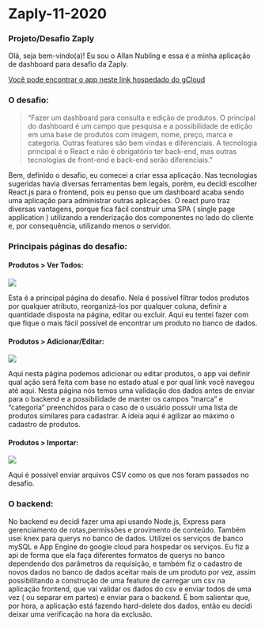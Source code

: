 # Zaply-11-2020
### Projeto/Desafio Zaply
Olá, seja bem-vindo(a)! Eu  sou o Allan Nubling e essa é a minha aplicação de dashboard para desafio da Zaply.

[Você pode encontrar o app neste link hospedado do gCloud](https://zaply-295212.rj.r.appspot.com/#/)

### O desafio:
> “Fazer um dashboard para consulta e edição de produtos.
O principal do dashboard é um campo que pesquisa e a possibilidade de edição em uma base de produtos com imagem, nome, preço, marca e categoria. Outras features são bem vindas e diferenciais.
A tecnologia principal é o React e não é obrigatório ter back-end, mas outras tecnologias de front-end e back-end serão diferenciais.”

Bem, definido o desafio, eu comecei a criar essa aplicação. Nas tecnologias sugeridas havia diversas ferramentas bem legais, porém, eu decidi escolher React.js para o frontend, pois eu penso que um dashboard acaba sendo uma aplicação para administrar outras aplicações. O react puro traz diversas vantagens, porque fica fácil construir uma SPA ( single page application ) utilizando a renderização dos componentes no lado do cliente e, por consequência, utilizando menos o servidor.

### Principais páginas do desafio:
#### Produtos > Ver Todos:
![](https://zaply-295212.rj.r.appspot.com/static/media/screenshot1.e1f7d148.png)

Esta é a principal página do desafio. Nela é possível filtrar todos produtos por qualquer atributo, reorganizá-los por qualquer coluna, definir a quantidade disposta na página, editar ou excluir. Aqui eu tentei fazer com que fique o mais fácil possível de encontrar um produto no banco de dados.

#### Produtos > Adicionar/Editar:
![](https://zaply-295212.rj.r.appspot.com/static/media/screenshot2.e976d01c.png)

Aqui nesta página podemos adicionar ou editar produtos, o app vai definir qual ação será feita com base no estado atual e por qual link você navegou até aqui. Nesta página nós temos uma validação dos dados antes de enviar para o backend e a possibilidade de manter os campos “marca” e “categoria” preenchidos para o caso de o usuário possuir uma lista de produtos similares para cadastrar. A ideia aqui é agilizar ao máximo o cadastro de produtos.

#### Produtos > Importar:

![](https://zaply-295212.rj.r.appspot.com/static/media/screenshot3.d9a28861.png)

Aqui é possível enviar arquivos CSV como os que nos foram passados no desafio.


### O backend:

No backend eu decidi fazer uma api usando Node.js, Express para gerenciamento de rotas,permissões e provimento de conteúdo. Também usei knex para querys no banco de dados. 
Utilizei os serviços de banco mySQL e App Engine do google cloud para hospedar os serviços.
Eu fiz a api de forma que ela faça diferentes formatos de querys no banco dependendo dos parâmetros da requisição, e também fiz o cadastro de novos dados no banco de dados aceitar mais de um produto por vez, assim possibilitando a construção de uma feature de carregar um csv na aplicação frontend, que vai validar os dados do csv e enviar todos de uma  vez ( ou separar em partes) e enviar para o backend.
É bom salientar que, por hora, a aplicação está fazendo hard-delete dos dados, então eu decidi deixar uma verificação na hora da exclusão.
